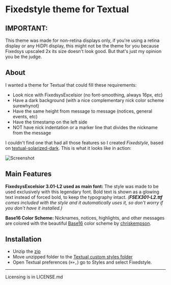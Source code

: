 # Fixedstyle theme for Textual
## IMPORTANT:
This theme was made for non-retina displays only, if you're using a retina display or any HiDPI display, this might not be the theme for you because Fixedsys upscaled 2x its size doesn't look good. But that's just my opinion you be the judge.
## About
I wanted a theme for Textual that could fill these requirements:
* Look nice with FixedsysExcelsior (no font-smoothing, always 16px, etc)
* Have a dark background (with a nice complementary nick color scheme surewhynot)
* Have the same height from message to message (notices, general events, etc)
* Have the timestamp on the left side
* NOT have nick indentation or a marker line that divides the nickname from the message

I couldn't find one that had all those features so I created *Fixedstyle*, based on [textual-solarized-dark](https://github.com/Xorcode/textual-solarized-dark). This is what it looks like in action:

![Screenshot](http://i.imgur.com/QMoncOL.png)

## Main Features
**FixedsysExcelsior 3.01-L2 used as main font:**
The style was made to be used exclusively with this legendary font. Bold text is shown as a glowing text instead of forced bold, to keep the typography intact. *(__FSEX301-L2.ttf__ comes included with the style and it automatically uses it, so don't worry if you don't have it installed.)*

**Base16 Color Scheme:**
Nicknames, notices, highlights, and other messages are colored with the beautiful [Base16](https://github.com/chriskempson/base16) color scheme by [chriskempson](https://github.com/chriskempson).

## Installation
* Unzip the [zip](https://github.com/iiiGerardoiii/Fixedstyle/archive/master.zip)
* Move unzipped folder to the [Textual custom styles folder](textual://custom-styles-folder)
* Open Textual preferences (`⌘+,`) go to Styles and select Fixedstyle.

---

Licensing is in LICENSE.md
